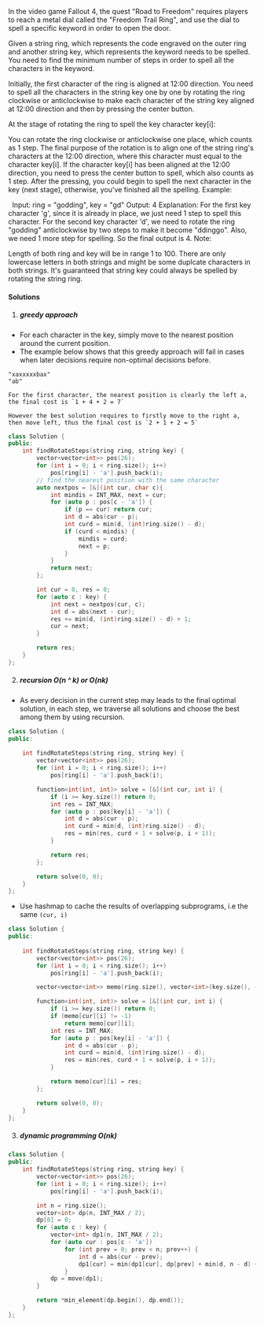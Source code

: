 In the video game Fallout 4, the quest "Road to Freedom" requires players to reach a metal dial called the "Freedom Trail Ring", and use the dial to spell a specific keyword in order to open the door.

Given a string ring, which represents the code engraved on the outer ring and another string key, which represents the keyword needs to be spelled. You need to find the minimum number of steps in order to spell all the characters in the keyword.

Initially, the first character of the ring is aligned at 12:00 direction. You need to spell all the characters in the string key one by one by rotating the ring clockwise or anticlockwise to make each character of the string key aligned at 12:00 direction and then by pressing the center button.

At the stage of rotating the ring to spell the key character key[i]:

You can rotate the ring clockwise or anticlockwise one place, which counts as 1 step. The final purpose of the rotation is to align one of the string ring's characters at the 12:00 direction, where this character must equal to the character key[i].
If the character key[i] has been aligned at the 12:00 direction, you need to press the center button to spell, which also counts as 1 step. After the pressing, you could begin to spell the next character in the key (next stage), otherwise, you've finished all the spelling.
Example:


 
Input: ring = "godding", key = "gd"
Output: 4
Explanation:
For the first key character 'g', since it is already in place, we just need 1 step to spell this character. 
For the second key character 'd', we need to rotate the ring "godding" anticlockwise by two steps to make it become "ddinggo".
Also, we need 1 more step for spelling.
So the final output is 4.
Note:

Length of both ring and key will be in range 1 to 100.
There are only lowercase letters in both strings and might be some duplcate characters in both strings.
It's guaranteed that string key could always be spelled by rotating the string ring.


#### Solutions

1. ##### greedy approach

- For each character in the key, simply move to the nearest position around the current position.
- The example below shows that this greedy approach will fail in cases when later decisions require non-optimal decisions before.

```
"xaxxxxxbax"
"ab"

For the first character, the nearest position is clearly the left a, the final cost is `1 + 4 + 2 = 7`

However the best solution requires to firstly move to the right a, then move left, thus the final cost is `2 + 1 + 2 = 5`
```

```cpp
class Solution {
public:
    int findRotateSteps(string ring, string key) {
        vector<vector<int>> pos(26);
        for (int i = 0; i < ring.size(); i++)
            pos[ring[i] - 'a'].push_back(i);
        // find the nearest position with the same character
        auto nextpos = [&](int cur, char c){
            int mindis = INT_MAX, next = cur;
            for (auto p : pos[c - 'a']) {
                if (p == cur) return cur;
                int d = abs(cur - p); 
                int curd = min(d, (int)ring.size() - d);
                if (curd < mindis) {
                    mindis = curd;
                    next = p;
                }
            }
            return next;
        };

        int cur = 0, res = 0;
        for (auto c : key) {
            int next = nextpos(cur, c);
            int d = abs(next - cur);
            res += min(d, (int)ring.size() - d) + 1;
            cur = next;
        }

        return res;
    }
};
```

2. ##### recursion O(n ^ k) or O(nk)

- As every decision in the current step may leads to the final optimal solution, in each step, we traverse all solutions and choose the best among them by using recursion.

```cpp
class Solution {
public:
    
    int findRotateSteps(string ring, string key) {
        vector<vector<int>> pos(26);
        for (int i = 0; i < ring.size(); i++)
            pos[ring[i] - 'a'].push_back(i);

        function<int(int, int)> solve = [&](int cur, int i) {
            if (i >= key.size()) return 0;
            int res = INT_MAX;
            for (auto p : pos[key[i] - 'a']) {
                int d = abs(cur - p);
                int curd = min(d, (int)ring.size() - d);
                res = min(res, curd + 1 + solve(p, i + 1));
            }

            return res;
        };

        return solve(0, 0);
    }
};
```

- Use hashmap to cache the results of overlapping subprograms, i.e the same `(cur, i)`


```cpp
class Solution {
public:
    
    int findRotateSteps(string ring, string key) {
        vector<vector<int>> pos(26);
        for (int i = 0; i < ring.size(); i++)
            pos[ring[i] - 'a'].push_back(i);

        vector<vector<int>> memo(ring.size(), vector<int>(key.size(), -1));

        function<int(int, int)> solve = [&](int cur, int i) {
            if (i >= key.size()) return 0;
            if (memo[cur][i] != -1)
                return memo[cur][i];
            int res = INT_MAX;
            for (auto p : pos[key[i] - 'a']) {
                int d = abs(cur - p);
                int curd = min(d, (int)ring.size() - d);
                res = min(res, curd + 1 + solve(p, i + 1));
            }

            return memo[cur][i] = res;
        };

        return solve(0, 0);
    }
};
```


3. ##### dynamic programming O(nk)

```cpp
class Solution {
public:
    int findRotateSteps(string ring, string key) {
        vector<vector<int>> pos(26);
        for (int i = 0; i < ring.size(); i++)
            pos[ring[i] - 'a'].push_back(i);

        int n = ring.size();
        vector<int> dp(n, INT_MAX / 2);
        dp[0] = 0;
        for (auto c : key) {
            vector<int> dp1(n, INT_MAX / 2);
            for (auto cur : pos[c - 'a'])
                for (int prev = 0; prev < n; prev++) {
                    int d = abs(cur - prev);
                    dp1[cur] = min(dp1[cur], dp[prev] + min(d, n - d) + 1);
                }
            dp = move(dp1);
        }

        return *min_element(dp.begin(), dp.end());
    }
};
```